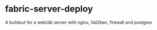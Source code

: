 fabric-server-deploy
====================

A buildout for a web/db server with nginx, fail2ban, firewall and postgres